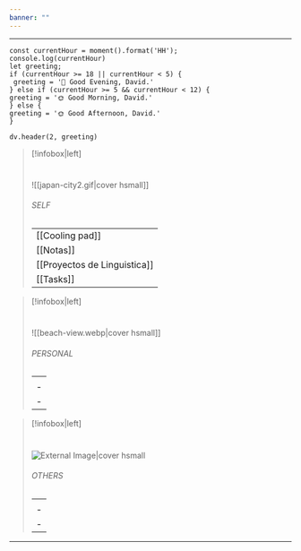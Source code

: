 ```yaml
---
banner: ""
---
```


---

```dataviewjs
const currentHour = moment().format('HH');
console.log(currentHour)
let greeting;
if (currentHour >= 18 || currentHour < 5) {
 greeting = '🌙 Good Evening, David.'
} else if (currentHour >= 5 && currentHour < 12) {
greeting = '🌞 Good Morning, David.'
} else {
greeting = '🌞 Good Afternoon, David.'
}
  
dv.header(2, greeting)
```

> [!infobox|left]
> # 
>![[japan-city2.gif|cover hsmall]]
> ###### SELF
> |  |   
> |---|
> | [[Cooling pad]]|
> |  [[Notas]]|
> |   [[Proyectos de Linguistica]]|
> |   [[Tasks]]|



> [!infobox|left]
> # 
>![[beach-view.webp|cover hsmall]]
> ###### PERSONAL
> |  |   
> |---|
> |  |
> | - |
> |  - | 

> [!infobox|left]
> # 
>![External Image|cover hsmall](https://i.pinimg.com/originals/d6/30/0d/d6300d5b3b9d748081556575fb2d4dda.gif)
> ###### OTHERS
> |  |   
> |---|
> |  |
> | - |
> |  - | 


---




